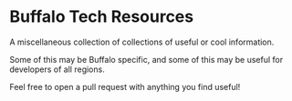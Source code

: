 # Buffalo Tech Resources

A miscellaneous collection of collections of useful or cool information.

Some of this may be Buffalo specific, and some of this may be useful for developers of all regions. 

Feel free to open a pull request with anything you find useful!
